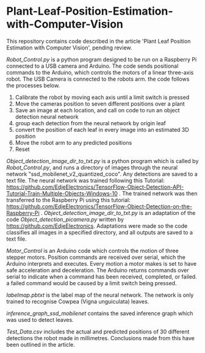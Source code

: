 # Plant-Leaf-Position-Estimation-with-Computer-Vision
This repository contains code described in the article 'Plant Leaf Position Estimation with Computer Vision', pending review.


*Robot_Control.py* is a python program designed to be run on a Raspberry Pi connected to a USB camera and Arduino. The code sends positional commands to the Arduino, which controls the motors of a linear three-axis robot. The USB Camera is connected to the robots arm. the code follows the processes below.

1. Calibrate the robot by moving each axis until a limit switch is pressed
2. Move the cameras position to seven different positions over a plant
3. Save an image at each location, and call on code to run an object detection neural network
4. group each detection from the neural network by origin leaf
5. convert the position of each leaf in every image into an estimated 3D position
6. Move the robot arm to any predicted positions
7. Reset

*Object_detection_image_dir_to_txt.py* is a python program which is called by *Robot_Control.py*, and runs a directory of images through the neural network "ssd_mobilenet_v2_quantized_coco". Any detections are saved to a text file. The neural network was trained following this Tutorial: https://github.com/EdjeElectronics/TensorFlow-Object-Detection-API-Tutorial-Train-Multiple-Objects-Windows-10 . The trained network was then transferred to the Raspberry Pi using this tutorial: https://github.com/EdjeElectronics/TensorFlow-Object-Detection-on-the-Raspberry-Pi . *Object_detection_image_dir_to_txt.py* is an adaptation of the code *Object_detection_picamera.py* written by https://github.com/EdjeElectronics. Adaptations were made so the code classifies all images in a specified directory, and all outputs are saved to a text file.

*Motor_Control* is an Arduino code which controls the motion of three stepper motors. Position commands are received over serial, which the Arduino interprets and executes. Every motion a motor makes is set to have safe acceleration and deceleration. The Arduino returns commands over serial to indicate when a command has been received, completed, or failed. a failed command would be caused by a limit switch being pressed.

*labelmap.pbtxt* is the label map of the neural network. The network is only trained to recognise Cowpea (Vigna unguiculata) leaves.

*inference_graph_ssd_mobilenet* contains the saved inference graph which was used to detect leaves.

*Test_Data.csv* includes the actual and predicted positions of 30 different detections the robot made in millimetres. Conclusions made from this have been outlined in the article.
